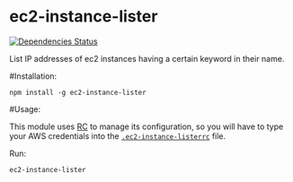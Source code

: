 ec2-instance-lister
=================
[![Dependencies Status](https://david-dm.org/aviramst/ec2-instance-lister.png)](https://david-dm.org/aviramst/ec2-instance-lister)

List IP addresses of ec2 instances having a certain keyword in their name.

#Installation:
```
npm install -g ec2-instance-lister
```

#Usage:


This module uses [RC](https://www.npmjs.org/package/rc) to manage its configuration, so you will have to type your AWS credentials into the [```.ec2-instance-listerrc```](example/.ec2-instance-listerrc) file.

Run:

```
ec2-instance-lister
```
